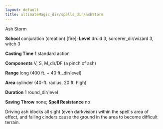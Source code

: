 ```yaml
---
layout: default
title: ultimateMagic_dir/spells_dir/ashStorm
---
```

Ash Storm

**School** conjuration (creation) [fire]; **Level** druid 3, sorcerer_dir/wizard 3, witch 3

**Casting Time** 1 standard action

**Components** V, S, M_dir/DF (a pinch of ash)

**Range** long (400 ft. + 40 ft._dir/level)

**Area** cylinder (40-ft. radius, 20 ft. high)

**Duration** 1 round_dir/level

**Saving Throw** none; **Spell Resistance** no

Driving ash blocks all sight (even darkvision) within the spell's area of effect, and falling cinders cause the ground in the area to become difficult terrain.

